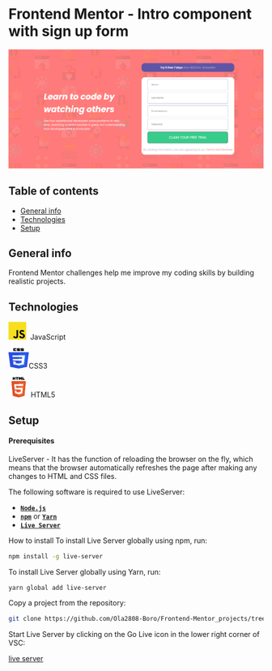 # Frontend Mentor - Intro component with sign up form

![Design preview for the Intro component with sign up form coding challenge](https://github.com/Ola2808-Boro/Frontend-Mentor_projects/blob/main/intro-component-with-signup-form-master/design/screen.png)

## Table of contents

* [General info](#general-info)
* [Technologies](#technologies)
* [Setup](#setup)

## General info
Frontend Mentor challenges help me improve my coding skills by building realistic projects.

## Technologies

<p float="left">
<img src="https://github.com/Ola2808-Boro/Frontend-Mentor_projects/blob/main/sunnyside-agency-landing-page-main/images/readme/js.png" width="35" height="35" padding-left="10">&nbsp&nbspJavaScript
 </p>
 <p float="left">
<img src="https://github.com/Ola2808-Boro/Frontend-Mentor_projects/blob/main/sunnyside-agency-landing-page-main/images/readme/css.png" width="40" height="40" padding-left="10">CSS3&nbsp
</p>
<p float="left">
<img src="https://github.com/Ola2808-Boro/Frontend-Mentor_projects/blob/main/sunnyside-agency-landing-page-main/images/readme/html.png" width="40" height="40" padding-left="10"> HTML5
</p>

## Setup
#### Prerequisites

LiveServer - It has the function of reloading the browser on the fly, which means that the browser automatically refreshes the page after making any changes to HTML and CSS files.

The following software is required to use LiveServer:
- [**`Node.js`**](https://nodejs.org/)
- [**`npm`**](https://npmjs.com) or [**`Yarn`**](https://yarnpkg.com)
- [**`Live Server`**](https://www.npmjs.com/package/live-server) 


How to install
To install Live Server globally using npm, run:

```sh
npm install -g live-server
```

To install Live Server globally using Yarn, run: 

```sh
yarn global add live-server
```

Copy a project from the repository:

```sh
git clone https://github.com/Ola2808-Boro/Frontend-Mentor_projects/tree/main/intro-component-with-signup-form-master
```

Start Live Server by clicking on the Go Live icon in the lower right corner of VSC:

[live server](https://github.com/Ola2808-Boro/Frontend-Mentor_projects/blob/main/sunnyside-agency-landing-page-main/images/readme/go_live.png?raw=true)
